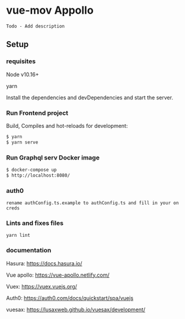# vue-mov Appollo

    Todo - Add description

## Setup

### requisites

Node v10.16+

yarn

Install the dependencies and devDependencies and start the server.

### Run Frontend project

Build, Compiles and hot-reloads for development:

```sh
$ yarn
$ yarn serve
```

### Run Graphql serv Docker image

```sh
$ docker-compose up
$ http://localhost:8080/
```

### auth0

```
rename authConfig.ts.example to authConfig.ts and fill in your on creds
```

### Lints and fixes files

```
yarn lint
```

### documentation

Hasura: https://docs.hasura.io/

Vue apollo: https://vue-apollo.netlify.com/

Vuex: https://vuex.vuejs.org/

Auth0: https://auth0.com/docs/quickstart/spa/vuejs

vuesax: https://lusaxweb.github.io/vuesax/development/
